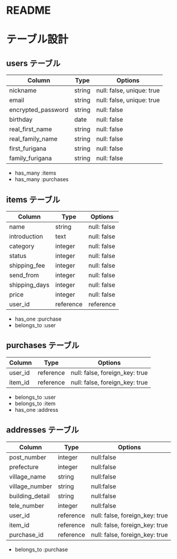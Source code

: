 # README

# テーブル設計

## users テーブル

| Column             | Type    | Options                   |
| ------------------ | ------- | ------------------------- |
| nickname           | string  | null: false, unique: true |
| email              | string  | null: false, unique: true |
| encrypted_password | string  | null: false               |
| birthday           | date    | null: false               |
| real_first_name    | string  | null: false               |
| real_family_name   | string  | null: false               |
| first_furigana     | string  | null: false               |
| family_furigana    | string  | null: false               |

- has_many :items
- has_many :purchases


## items テーブル

| Column        | Type      | Options                                     |
| ------------- | --------- | ------------------------------------------- |
| name          | string    | null: false                                 |
| introduction  | text      | null: false                                 |
| category      | integer   | null: false                                 |
| status        | integer   | null: false                                 |
| shipping_fee  | integer   | null: false                                 |
| send_from     | integer   | null: false                                 |
| shipping_days | integer   | null: false                                 |
| price         | integer   | null: false                                 |
| user_id       | reference | reference | null: false, foreign_key: true  |

- has_one :purchase
- belongs_to :user


## purchases テーブル
| Column     | Type      | Options                         |
| ---------- | --------- | ------------------------------- |
| user_id    | reference | null: false, foreign_key: true  |
| item_id    | reference | null: false, foreign_key: true  |

- belongs_to :user
- belongs_to :item
- has_one    :address


## addresses テーブル
| Column          | Type      | Options                         |
| --------------- | --------- | ------------------------------- |
| post_number     | integer   | null:false                      |
| prefecture      | integer   | null:false                      |
| village_name    | string    | null:false                      |
| village_number  | string    | null:false                      |
| building_detail | string    | null:false                      |
| tele_number     | integer   | null:false                      |
| user_id         | reference | null: false, foreign_key: true  |
| item_id         | reference | null: false, foreign_key: true  |
| purchase_id     | reference | null: false, foreign_key: true  |

- belongs_to :purchase